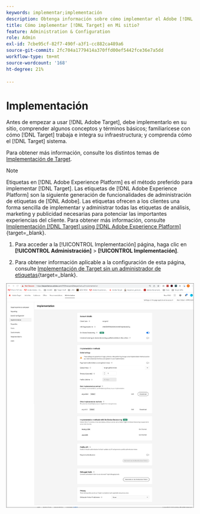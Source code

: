 ```yaml
---
keywords: implementar;implementación
description: Obtenga información sobre cómo implementar el Adobe [!DNL Target] del sitio. Establezca la configuración global, el método de implementación (SDK web de AEP o at.js) y mucho más.
title: Cómo implementar [!DNL Target] en Mi sitio?
feature: Administration & Configuration
role: Admin
exl-id: 7cbe95cf-82f7-490f-a3f1-cc882ca489a6
source-git-commit: 2fc704a1779414a370ffd00ef5442fce36e7a5dd
workflow-type: tm+mt
source-wordcount: '168'
ht-degree: 21%

---
```


# Implementación

Antes de empezar a usar [!DNL Adobe Target], debe implementarlo en su sitio, comprender algunos conceptos y términos básicos; familiarícese con cómo [!DNL Target] trabaja e integra su infraestructura; y comprenda cómo el [!DNL Target] sistema.

Para obtener más información, consulte los distintos temas de [Implementación de Target](/help/main/c-implementing-target/implementing-target.md).

>[!NOTE]
>
>Etiquetas en [!DNL Adobe Experience Platform] es el método preferido para implementar [!DNL Target]. Las etiquetas de [!DNL Adobe Experience Platform] son la siguiente generación de funcionalidades de administración de etiquetas de [!DNL Adobe]. Las etiquetas ofrecen a los clientes una forma sencilla de implementar y administrar todas las etiquetas de análisis, marketing y publicidad necesarias para potenciar las importantes experiencias del cliente. Para obtener más información, consulte [Implementación [!DNL Target] using [!DNL Adobe Experience Platform]](https://experienceleague.adobe.com/docs/target-dev/developer/client-side/at-js-implementation/deploy-at-js/implement-target-using-adobe-launch.html){target=_blank}.

1. Para acceder a la [!UICONTROL Implementación] página, haga clic en **[!UICONTROL Administración]** > **[!UICONTROL Implementación]**.

1. Para obtener información aplicable a la configuración de esta página, consulte [Implementación de Target sin un administrador de etiquetas](https://experienceleague.adobe.com/docs/target-dev/developer/client-side/at-js-implementation/deploy-at-js/implement-target-without-a-tag-manager.html){target=_blank}.

![Página de implementación](/help/main/administrating-target/assets/implementation.png)

